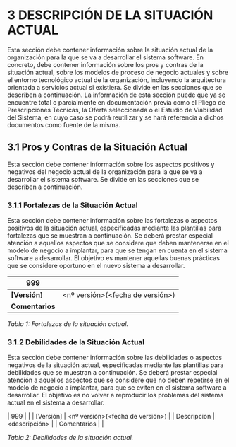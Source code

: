 # 3 DESCRIPCIÓN DE LA SITUACIÓN ACTUAL

Esta sección debe contener información sobre la situación actual de la organización para la que se va a desarrollar el sistema software. En concreto, debe contener información sobre los pros y contras de la situación actual, sobre los modelos de proceso de negocio actuales y sobre el entorno tecnológico actual de la organización, incluyendo la arquitectura orientada a servicios actual si existiera. Se divide en las secciones que se describen a continuación.
La información de esta sección puede que ya se encuentre total o parcialmente en documentación previa como el Pliego de Prescripciones Técnicas, la Oferta seleccionada o el Estudio de Viabilidad del Sistema, en cuyo caso se podrá reutilizar y se hará referencia a dichos documentos como fuente de la misma.

## 3.1 Pros y Contras de la Situación Actual

Esta sección debe contener información sobre los aspectos positivos y negativos del negocio actual de la organización para la que se va a desarrollar el sistema software. Se divide en las secciones que se describen a continuación.

### 3.1.1 Fortalezas de la Situación Actual

Esta sección debe contener información sobre las fortalezas o aspectos positivos de la situación actual, especificadas mediante las  plantillas para fortalezas que se muestran a continuación. Se deberá prestar especial atención a aquellos aspectos que se considere que deben mantenerse en el modelo de negocio a implantar, para que se tengan en cuenta en el sistema software a desarrollar. El objetivo es mantener aquellas buenas prácticas que se considere oportuno en el nuevo sistema a desarrollar.

| <id>999 | <nombre descriptivo> |
| -- | -- |
| **[Versión]** | <nº versión>(<fecha de versión>) |
| **Comentarios** | <comentarios adicionales sobre el actor de negocio actual> |   
  
  _Tabla 1: Fortalezas de la situación actual._
  

### 3.1.2 Debilidades de la Situación Actual

Esta sección debe contener información sobre las debilidades o aspectos negativos de la situación actual, especificadas mediante las plantillas para debilidades que se muestran a continuación. Se deberá prestar especial atención a aquellos aspectos que se considere que no deben repetirse en el modelo de negocio a implantar, para que se eviten en el sistema software a desarrollar. El objetivo es no volver a reproducir los problemas del sistema actual en el sistema a desarrollar.

| <id>999 | <nombre descriptivo> | 
| [Versión] | <nº versión>(<fecha de versión>) | 
| Descripcion | <descripción> |
| Comentarios | <comentarios comentarios adicionales sobre el actor de negocio actual> | 
  
  _Tabla 2: Debilidades de la situación actual._


